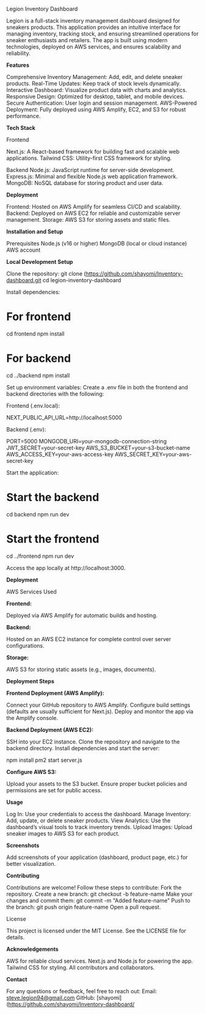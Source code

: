 Legion Inventory Dashboard

Legion is a full-stack inventory management dashboard designed for sneakers products. This application provides an intuitive interface for managing inventory, tracking stock, and ensuring streamlined operations for sneaker enthusiasts and retailers. The app is built using modern technologies, deployed on AWS services, and ensures scalability and reliability.

**Features**

Comprehensive Inventory Management: Add, edit, and delete sneaker products.
Real-Time Updates: Keep track of stock levels dynamically.
Interactive Dashboard: Visualize product data with charts and analytics.
Responsive Design: Optimized for desktop, tablet, and mobile devices.
Secure Authentication: User login and session management.
AWS-Powered Deployment: Fully deployed using AWS Amplify, EC2, and S3 for robust performance.


**Tech Stack**

Frontend

Next.js: A React-based framework for building fast and scalable web applications.
Tailwind CSS: Utility-first CSS framework for styling.

Backend
Node.js: JavaScript runtime for server-side development.
Express.js: Minimal and flexible Node.js web application framework.
MongoDB: NoSQL database for storing product and user data.

**Deployment**

Frontend: Hosted on AWS Amplify for seamless CI/CD and scalability.
Backend: Deployed on AWS EC2 for reliable and customizable server management.
Storage: AWS S3 for storing assets and static files.

**Installation and Setup**

Prerequisites
Node.js (v16 or higher)
MongoDB (local or cloud instance)
AWS account

**Local Development Setup**

Clone the repository:
git clone (https://github.com/shayomi/Inventory-dashboard.git
cd legion-inventory-dashboard

Install dependencies:

# For frontend
cd frontend
npm install

# For backend
cd ../backend
npm install

Set up environment variables:
Create a .env file in both the frontend and backend directories with the following:

Frontend (.env.local):

NEXT_PUBLIC_API_URL=http://localhost:5000

Backend (.env):

PORT=5000
MONGODB_URI=your-mongodb-connection-string
JWT_SECRET=your-secret-key
AWS_S3_BUCKET=your-s3-bucket-name
AWS_ACCESS_KEY=your-aws-access-key
AWS_SECRET_KEY=your-aws-secret-key

Start the application:

# Start the backend
cd backend
npm run dev

# Start the frontend
cd ../frontend
npm run dev

Access the app locally at http://localhost:3000.

**Deployment**

AWS Services Used

**Frontend:**

Deployed via AWS Amplify for automatic builds and hosting.

**Backend:**

Hosted on an AWS EC2 instance for complete control over server configurations.

**Storage:**

AWS S3 for storing static assets (e.g., images, documents).

**Deployment Steps**

**Frontend Deployment (AWS Amplify):**

Connect your GitHub repository to AWS Amplify.
Configure build settings (defaults are usually sufficient for Next.js).
Deploy and monitor the app via the Amplify console.

**Backend Deployment (AWS EC2):**

SSH into your EC2 instance.
Clone the repository and navigate to the backend directory.
Install dependencies and start the server:

npm install
pm2 start server.js

**Configure AWS S3:**

Upload your assets to the S3 bucket.
Ensure proper bucket policies and permissions are set for public access.

**Usage**

Log In: Use your credentials to access the dashboard.
Manage Inventory: Add, update, or delete sneaker products.
View Analytics: Use the dashboard’s visual tools to track inventory trends.
Upload Images: Upload sneaker images to AWS S3 for each product.

**Screenshots**

Add screenshots of your application (dashboard, product page, etc.) for better visualization.

**Contributing**

Contributions are welcome! Follow these steps to contribute:
Fork the repository.
Create a new branch:
git checkout -b feature-name
Make your changes and commit them:
git commit -m "Added feature-name"
Push to the branch:
git push origin feature-name
Open a pull request.

License

This project is licensed under the MIT License. See the LICENSE file for details.

**Acknowledgements**

AWS for reliable cloud services.
Next.js and Node.js for powering the app.
Tailwind CSS for styling.
All contributors and collaborators.

**Contact**

For any questions or feedback, feel free to reach out:
Email: steve.legion94@gmail.com
GitHub: [shayomi](https://github.com/shayomi/Inventory-dashboard/


